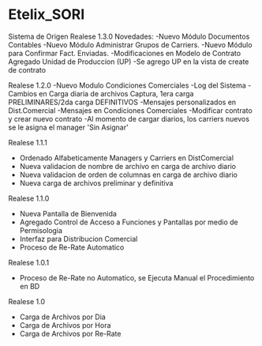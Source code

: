 Etelix_SORI
===========

Sistema de Origen
Realese 1.3.0
Novedades:
-Nuevo Módulo Documentos Contables 
-Nuevo Módulo Administrar Grupos de Carriers.
-Nuevo Módulo para Confirmar Fact. Enviadas.
-Modificaciones en Modelo de Contrato Agregado Unidad de Produccion (UP)
-Se agrego UP en la vista de create de contrato


Realese 1.2.0
-Nuevo Modulo Condiciones Comerciales
-Log del Sistema
-Cambios en Carga diaria de archivos Captura, 1era carga PRELIMINARES/2da carga DEFINITIVOS
-Mensajes personalizados en Dist.Comercial
-Mensajes en Condiciones Comerciales
-Modificar contrato y crear nuevo contrato
-Al momento de cargar diarios, los carriers nuevos se le asigna el manager 'Sin Asignar'


Realese 1.1.1
- Ordenado Alfabeticamente Managers y Carriers en DistComercial
- Nueva validacion de nombre de archivo en carga de archivo diario
- Nueva validacion de orden de columnas en carga de archivo diario
- Nueva carga de archivos preliminar y definitiva

Realese 1.1.0
- Nueva Pantalla de Bienvenida
- Agregado Control de Acceso a Funciones y Pantallas por medio de Permisologia 
- Interfaz para Distribucion Comercial 
- Proceso de Re-Rate Automatico

Realese 1.0.1
- Proceso de Re-Rate no Automatico, se Ejecuta Manual el Procedimiento en BD

Realese 1.0
- Carga de Archivos por Dia
- Carga de Archivos por Hora
- Carga de Archivos por Re-Rate
